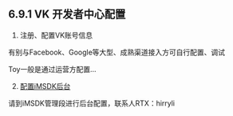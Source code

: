 ## 6.9.1 VK 开发者中心配置

1. 注册、配置VK账号信息

 有别与Facebook、Google等大型、成熟渠道接入方可自行配置、调试

 Toy一般是通过运营方配置...



2. [配置iMSDK后台](../../Server/README.md)

 请到iMSDK管理段进行后台配置，联系人RTX：hirryli